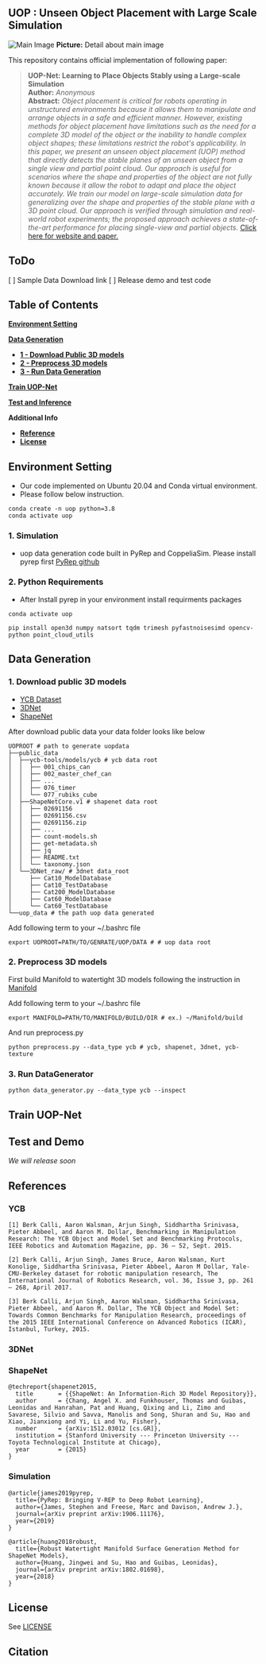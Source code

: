 ## UOP : Unseen Object Placement with Large Scale Simulation

![Main Image]()
**Picture:** Detail about main image

This repository contains official implementation of following paper:
> **UOP-Net: Learning to Place Objects Stably using a Large-scale Simulation**<br>
> **Author:** *Anonymous*<br>
> **Abstract:** *Object placement is critical for robots operating in unstructured environments because it allows them to manipulate and arrange objects in a safe and efficient manner. However, existing methods for object placement have limitations such as the need for a complete 3D model of the object or the inability to handle complex object shapes; these limitations restrict the robot's applicability. In this paper, we present an unseen object placement (UOP) method that directly detects the stable planes of an unseen object from a single view and partial point cloud. Our approach is useful for scenarios where the shape and properties of the object are not fully known because it allow the robot to adapt and place the object accurately. We train our model on large-scale simulation data for generalizing over the shape and properties of the stable plane with a 3D point cloud. Our approach is verified through simulation and real-world robot experiments; the proposed approach achieves a state-of-the-art performance for placing single-view and partial objects.*
> [Click here for website and paper.](https://sites.google.com/view/uop-net-iccv-submission/home)



## ToDo
[ ] Sample Data Download link
[ ] Release demo and test code


## Table of Contents

[**Environment Setting**](#environment-setting)

[**Data Generation**](#data-generation)
  * [**1 - Download Public 3D models**](#1-download-public-3d-models)
  * [**2 - Preprocess 3D models**](#2-preprocess-3d-models)
  * [**3 - Run Data Generation**](#3-run-datagenerator)
  

[**Train UOP-Net**](#train-uop-net)

[**Test and Inference**](#test-and-inference)

**Additional Info**
  * [**Reference**](#references)
  * [**License**](#license)


## Environment Setting

  * Our code implemented on Ubuntu 20.04 and Conda virtual environment.
  * Please follow below instruction.

```
conda create -n uop python=3.8
conda activate uop

```


### 1. Simulation

  * uop data generation code built in PyRep and CoppeliaSim. Please install pyrep first [PyRep github](https://github.com/stepjam/PyRep)

### 2. Python Requirements

  * After Install pyrep in your environment install requirments packages

```
conda activate uop

pip install open3d numpy natsort tqdm trimesh pyfastnoisesimd opencv-python point_cloud_utils

```

## Data Generation

### 1. Download public 3D models
- [YCB Dataset](https://www.ycbbenchmarks.com/object-models/)
- [3DNet](https://strands.readthedocs.io/en/latest/datasets/three_d_net.html)
- [ShapeNet](https://shapenet.org/)

After download public data your data folder looks like below
```shell
UOPROOT # path to generate uopdata
├──public_data
│  ├──ycb-tools/models/ycb # ycb data root
│  │  ├── 001_chips_can
│  │  ├── 002_master_chef_can
│  │  ├── ...
│  │  ├── 076_timer
│  │  └── 077_rubiks_cube
│  ├──ShapeNetCore.v1 # shapenet data root
│  │  ├── 02691156
│  │  ├── 02691156.csv
│  │  ├── 02691156.zip
│  │  ├── ...
│  │  ├── count-models.sh
│  │  ├── get-metadata.sh
│  │  ├── jq
│  │  ├── README.txt
│  │  └── taxonomy.json
│  └──3DNet_raw/ # 3dnet data_root
│     ├── Cat10_ModelDatabase
│     ├── Cat10_TestDatabase
│     ├── Cat200_ModelDatabase
│     ├── Cat60_ModelDatabase
│     └── Cat60_TestDatabase
└──uop_data # the path uop data generated
```
Add following term to your ~/.bashrc file
```
export UOPROOT=PATH/TO/GENRATE/UOP/DATA # # uop data root
```

### 2. Preprocess 3D models

First build Manifold to watertight 3D models following the instruction in [Manifold](https://github.com/hjwdzh/Manifold)

Add following term to your ~/.bashrc file
```
export MANIFOLD=PATH/TO/MANIFOLD/BUILD/DIR # ex.) ~/Manifold/build
```

And run preprocess.py

```
python preprocess.py --data_type ycb # ycb, shapenet, 3dnet, ycb-texture
```

### 3. Run DataGenerator
```shell
python data_generator.py --data_type ycb --inspect
```











## Train UOP-Net



## Test and Demo
*We will release soon*
## References


### YCB
```
[1] Berk Calli, Aaron Walsman, Arjun Singh, Siddhartha Srinivasa, Pieter Abbeel, and Aaron M. Dollar, Benchmarking in Manipulation Research: The YCB Object and Model Set and Benchmarking Protocols, IEEE Robotics and Automation Magazine, pp. 36 – 52, Sept. 2015.

[2] Berk Calli, Arjun Singh, James Bruce, Aaron Walsman, Kurt Konolige, Siddhartha Srinivasa, Pieter Abbeel, Aaron M Dollar, Yale-CMU-Berkeley dataset for robotic manipulation research, The International Journal of Robotics Research, vol. 36, Issue 3, pp. 261 – 268, April 2017.

[3] Berk Calli, Arjun Singh, Aaron Walsman, Siddhartha Srinivasa, Pieter Abbeel, and Aaron M. Dollar, The YCB Object and Model Set: Towards Common Benchmarks for Manipulation Research, proceedings of the 2015 IEEE International Conference on Advanced Robotics (ICAR), Istanbul, Turkey, 2015.
```
### 3DNet


### ShapeNet
```
@techreport{shapenet2015,
  title       = {{ShapeNet: An Information-Rich 3D Model Repository}},
  author      = {Chang, Angel X. and Funkhouser, Thomas and Guibas, Leonidas and Hanrahan, Pat and Huang, Qixing and Li, Zimo and Savarese, Silvio and Savva, Manolis and Song, Shuran and Su, Hao and Xiao, Jianxiong and Yi, Li and Yu, Fisher},
  number      = {arXiv:1512.03012 [cs.GR]},
  institution = {Stanford University --- Princeton University --- Toyota Technological Institute at Chicago},
  year        = {2015}
}
```


### Simulation
```
@article{james2019pyrep,
  title={PyRep: Bringing V-REP to Deep Robot Learning},
  author={James, Stephen and Freese, Marc and Davison, Andrew J.},
  journal={arXiv preprint arXiv:1906.11176},
  year={2019}
}
```
```
@article{huang2018robust,
  title={Robust Watertight Manifold Surface Generation Method for ShapeNet Models},
  author={Huang, Jingwei and Su, Hao and Guibas, Leonidas},
  journal={arXiv preprint arXiv:1802.01698},
  year={2018}
}
```



## License
See [LICENSE](LICENSE)



## Citation
```

```


